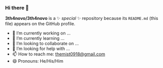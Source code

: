 ### Hi there 👋

**3th4novo/3th4novo** is a ✨ _special_ ✨ repository because its `README.md` (this file) appears on the GitHub profile.

- 🔭 I’m currently working on ...
- 🌱 I’m currently learning ...
- 👯 I’m looking to collaborate on ...
- 🤔 I’m looking for help with ...
- 📫 How to reach me: themist0918@gmail.com
- 😄 Pronouns: He/His/Him
